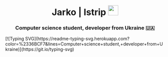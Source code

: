 <h1 align="center">Jarko | Istrip
<img src="https://github.com/blackcater/blackcater/raw/main/images/Hi.gif" height="32"/></h1>
<h3 align="center">Computer science student, developer from Ukraine 🇺🇦</h3>
[![Typing SVG](https://readme-typing-svg.herokuapp.com?color=%2336BCF7&lines=Computer+science+student,+developer+from+Ukraine)](https://git.io/typing-svg)
